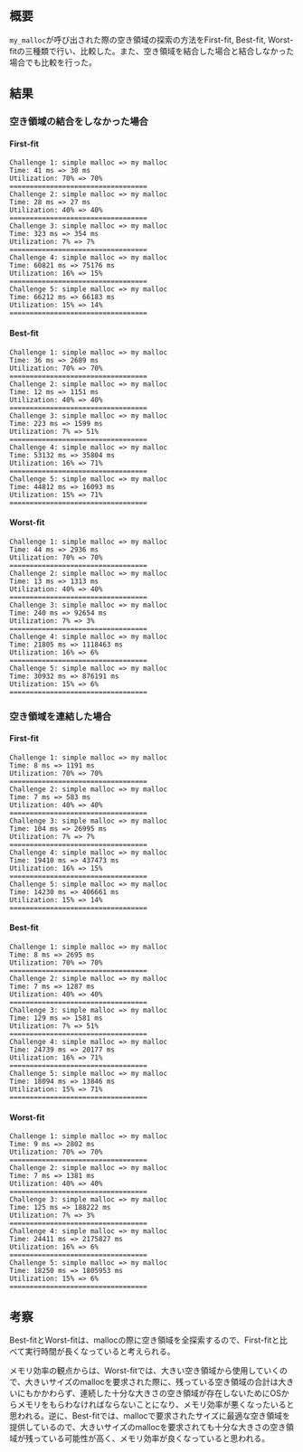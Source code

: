 ## 概要

`my_malloc`が呼び出された際の空き領域の探索の方法をFirst-fit, Best-fit, Worst-fitの三種類で行い、比較した。また、空き領域を結合した場合と結合しなかった場合でも比較を行った。

## 結果

### 空き領域の結合をしなかった場合

#### First-fit

```
Challenge 1: simple malloc => my malloc
Time: 41 ms => 30 ms
Utilization: 70% => 70%
==================================
Challenge 2: simple malloc => my malloc
Time: 28 ms => 27 ms
Utilization: 40% => 40%
==================================
Challenge 3: simple malloc => my malloc
Time: 323 ms => 354 ms
Utilization: 7% => 7%
==================================
Challenge 4: simple malloc => my malloc
Time: 60821 ms => 75176 ms
Utilization: 16% => 15%
==================================
Challenge 5: simple malloc => my malloc
Time: 66212 ms => 66183 ms
Utilization: 15% => 14%
==================================
```

#### Best-fit

```
Challenge 1: simple malloc => my malloc
Time: 36 ms => 2689 ms
Utilization: 70% => 70%
==================================
Challenge 2: simple malloc => my malloc
Time: 12 ms => 1151 ms
Utilization: 40% => 40%
==================================
Challenge 3: simple malloc => my malloc
Time: 223 ms => 1599 ms
Utilization: 7% => 51%
==================================
Challenge 4: simple malloc => my malloc
Time: 53132 ms => 35804 ms
Utilization: 16% => 71%
==================================
Challenge 5: simple malloc => my malloc
Time: 44812 ms => 16093 ms
Utilization: 15% => 71%
==================================
```

#### Worst-fit

```
Challenge 1: simple malloc => my malloc
Time: 44 ms => 2936 ms
Utilization: 70% => 70%
==================================
Challenge 2: simple malloc => my malloc
Time: 13 ms => 1313 ms
Utilization: 40% => 40%
==================================
Challenge 3: simple malloc => my malloc
Time: 240 ms => 92654 ms
Utilization: 7% => 3%
==================================
Challenge 4: simple malloc => my malloc
Time: 21805 ms => 1118463 ms
Utilization: 16% => 6%
==================================
Challenge 5: simple malloc => my malloc
Time: 30932 ms => 876191 ms
Utilization: 15% => 6%
==================================
```

### 空き領域を連結した場合

#### First-fit

```
Challenge 1: simple malloc => my malloc
Time: 8 ms => 1191 ms
Utilization: 70% => 70%
==================================
Challenge 2: simple malloc => my malloc
Time: 7 ms => 583 ms
Utilization: 40% => 40%
==================================
Challenge 3: simple malloc => my malloc
Time: 104 ms => 26995 ms
Utilization: 7% => 7%
==================================
Challenge 4: simple malloc => my malloc
Time: 19410 ms => 437473 ms
Utilization: 16% => 15%
==================================
Challenge 5: simple malloc => my malloc
Time: 14230 ms => 406661 ms
Utilization: 15% => 14%
==================================
```

#### Best-fit

```
Challenge 1: simple malloc => my malloc
Time: 8 ms => 2695 ms
Utilization: 70% => 70%
==================================
Challenge 2: simple malloc => my malloc
Time: 7 ms => 1287 ms
Utilization: 40% => 40%
==================================
Challenge 3: simple malloc => my malloc
Time: 129 ms => 1581 ms
Utilization: 7% => 51%
==================================
Challenge 4: simple malloc => my malloc
Time: 24739 ms => 20177 ms
Utilization: 16% => 71%
==================================
Challenge 5: simple malloc => my malloc
Time: 18094 ms => 13846 ms
Utilization: 15% => 71%
==================================
```

#### Worst-fit

```
Challenge 1: simple malloc => my malloc
Time: 9 ms => 2802 ms
Utilization: 70% => 70%
==================================
Challenge 2: simple malloc => my malloc
Time: 7 ms => 1381 ms
Utilization: 40% => 40%
==================================
Challenge 3: simple malloc => my malloc
Time: 125 ms => 188222 ms
Utilization: 7% => 3%
==================================
Challenge 4: simple malloc => my malloc
Time: 24411 ms => 2175827 ms
Utilization: 16% => 6%
==================================
Challenge 5: simple malloc => my malloc
Time: 18250 ms => 1805953 ms
Utilization: 15% => 6%
==================================
```

## 考察

Best-fitとWorst-fitは、mallocの際に空き領域を全探索するので、First-fitと比べて実行時間が長くなっていると考えられる。

メモリ効率の観点からは、Worst-fitでは、大きい空き領域から使用していくので、大きいサイズのmallocを要求された際に、残っている空き領域の合計は大きいにもかかわらず、連続した十分な大きさの空き領域が存在しないためにOSからメモリをもらわなければならないことになり、メモリ効率が悪くなったいると思われる。逆に、Best-fitでは、mallocで要求されたサイズに最適な空き領域を提供しているので、大きいサイズのmallocを要求されても十分な大きさの空き領域が残っている可能性が高く、メモリ効率が良くなっていると思われる。
